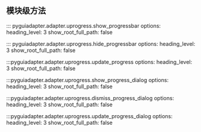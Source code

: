 ## 模块级方法
::: pyguiadapter.adapter.uprogress.show_progressbar
    options:
        heading_level: 3
        show_root_full_path: false

::: pyguiadapter.adapter.uprogress.hide_progressbar
    options:
        heading_level: 3
        show_root_full_path: false
        
:::pyguiadapter.adapter.uprogress.update_progress
    options:
        heading_level: 3
        show_root_full_path: false


:::pyguiadapter.adapter.uprogress.show_progress_dialog
    options:
        heading_level: 3
        show_root_full_path: false


:::pyguiadapter.adapter.uprogress.dismiss_progress_dialog
    options:
        heading_level: 3
        show_root_full_path: false


:::pyguiadapter.adapter.uprogress.update_progress_dialog
    options:
        heading_level: 3
        show_root_full_path: false